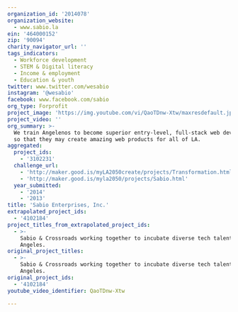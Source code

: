 ```yaml
---
organization_id: '2014078'
organization_website:
  - www.sabio.la
ein: '464000152'
zip: '90094'
charity_navigator_url: ''
tags_indicators:
  - Workforce development
  - STEM & Digital literacy
  - Income & employment
  - Education & youth
twitter: www.twitter.com/wesabio
instagram: '@wesabio'
facebook: www.facebook.com/sabio
org_type: Forprofit
project_image: 'https://img.youtube.com/vi/QaoTDnw-Xtw/maxresdefault.jpg'
project_video: ''
org_summary: >-
  We train Angelenos to become superior entry-level, full-stack web developers
  so that they may create amazing web products for all of LA.
aggregated:
  project_ids:
    - '3102231'
  challenge_url:
    - 'http://maker.good.is/myLA2050create/projects/Transformation.html'
    - 'http://maker.good.is/myla2050/projects/Sabio.html'
  year_submitted:
    - '2014'
    - '2013'
title: 'Sabio Enterprises, Inc.'
extrapolated_project_ids:
  - '4102184'
project_titles_from_extrapolated_project_ids:
  - >-
    Sabio & Crossroads working together to incubate diverse tech talent in Los
    Angeles.
original_project_titles:
  - >-
    Sabio & Crossroads working together to incubate diverse tech talent in Los
    Angeles.
original_project_ids:
  - '4102184'
youtube_video_identifier: QaoTDnw-Xtw

---
```

